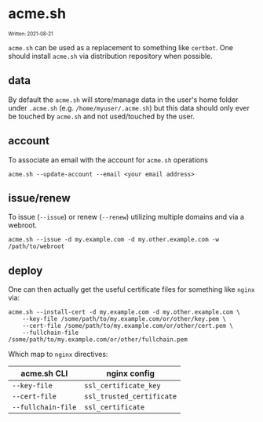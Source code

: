 acme.sh
===

<sub><sup>Written: 2021-08-21</sup></sub>

`acme.sh` can be used as a replacement to something like `certbot`. One should
install `acme.sh` via distribution repository when possible.

## data

By default the `acme.sh` will store/manage data in the user's home folder
under `.acme.sh` (e.g. `/home/myuser/.acme.sh`) but this data should only ever
be touched by `acme.sh` and not used/touched by the user.

## account

To associate an email with the account for `acme.sh` operations
```
acme.sh --update-account --email <your email address>
```

## issue/renew

To issue (`--issue`) or renew (`--renew`) utilizing multiple domains and via
a webroot.

```
acme.sh --issue -d my.example.com -d my.other.example.com -w /path/to/webroot
```

## deploy

One can then actually get the useful certificate files for something like `nginx`
via:

```
acme.sh --install-cert -d my.example.com -d my.other.example.com \
    --key-file /some/path/to/my.example.com/or/other/key.pem \
    --cert-file /some/path/to/my.example.com/or/other/cert.pem \
    --fullchain-file /some/path/to/my.example.com/or/other/fullchain.pem
```

Which map to `nginx` directives:

| acme.sh CLI | nginx config |
| --- | --- |
| `--key-file` | `ssl_certificate_key` |
| `--cert-file` | `ssl_trusted_certificate` |
| `--fullchain-file` | `ssl_certificate` |
